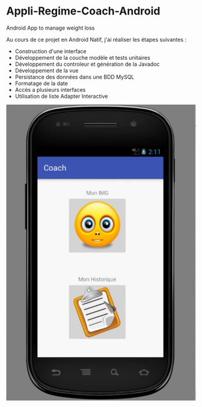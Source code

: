 # Appli-Regime-Coach-Android
Android App to manage weight loss

Au cours de ce projet en Android Natif, j'ai réaliser les étapes suivantes :
- Construction d'une interface
- Développement de la couche modèle et tests unitaires
- Développement du controleur et génération de la Javadoc
- Développement de la vue
- Persistance des données dans une BDD MySQL
- Formatage de la date
- Accès a plusieurs interfaces
- Utilisation de liste Adapter Interactive

![alt text](https://github.com/DavidLiger/Appli-Regime-Coach-Android/blob/master/app/src/main/res/mainActivity.png)


